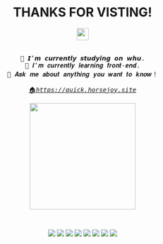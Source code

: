 <h1 align="center"> THANKS FOR VISTING! </h1>
<p align="center">
  <img src="https://user-images.githubusercontent.com/5679180/79618120-0daffb80-80be-11ea-819e-d2b0fa904d07.gif" width="27px">
  <br><br>
  <samp>
    <br>🔭 𝙄’𝙢 𝙘𝙪𝙧𝙧𝙚𝙣𝙩𝙡𝙮 𝙨𝙩𝙪𝙙𝙮𝙞𝙣𝙜 𝙤𝙣 𝙬𝙝𝙪.
      <br>🌱 𝑰’𝒎 𝒄𝒖𝒓𝒓𝒆𝒏𝒕𝒍𝒚 𝒍𝒆𝒂𝒓𝒏𝒊𝒏𝒈 𝒇𝒓𝒐𝒏𝒕-𝒆𝒏𝒅.
    <br>💬 𝑨𝒔𝒌 𝒎𝒆 𝒂𝒃𝒐𝒖𝒕 𝒂𝒏𝒚𝒕𝒉𝒊𝒏𝒈 𝒚𝒐𝒖 𝒘𝒂𝒏𝒕 𝒕𝒐 𝒌𝒏𝒐𝒘！<br>
    <br><a href="https://quick.horsejoy.site">🏠<i>https://quick.horsejoy.site<i></a><br><br>
    <img src="https://i.imgur.com/kdKhgx6.gif" width="240px" align="center"/>
  </samp>
</p>
                    


&emsp;&emsp; 
<!--START_SECTION:colourise-->
<p align=center>
<img src="https://img.shields.io/badge/-C++-80953D?style=for-the-badge&logo=c%2b%2b"/>
<img src="https://img.shields.io/badge/React-20232A?style=for-the-badge&logo=react&logoColor=61DAFB"/>
<img src="https://img.shields.io/badge/Vue.js-35495E?style=for-the-badge&logo=vue.js&logoColor=4FC08D"/>
<img src="https://img.shields.io/badge/Angular-DD0031?style=for-the-badge&logo=angular&logoColor=white"/>
<img src="https://img.shields.io/badge/Node.js-43853D?style=for-the-badge&logo=node.js&logoColor=white"/>
<img src="https://img.shields.io/badge/-JavaScript-00FFFF?style=for-the-badge&logo=javascript"/>
<img src="https://img.shields.io/badge/-HTML5-523D95?style=for-the-badge&logo=html5"/>
<img src="https://img.shields.io/badge/-CSS-E19F8A?style=for-the-badge&logo=css3"/>
<!--END_SECTION:colourise-->


<!--
**Naraku-Mo/Naraku-Mo** is a ✨ _special_ ✨ repository because its `README.md` (this file) appears on your GitHub profile.

Here are some ideas to get you started:

- 🔭 I’m currently working on ...
- 🌱 I’m currently learning ...
- 👯 I’m looking to collaborate on ...
- 🤔 I’m looking for help with ...
- 💬 Ask me about ...
- 📫 How to reach me: ...
- 😄 Pronouns: ...
- ⚡ Fun fact: ...
-->
